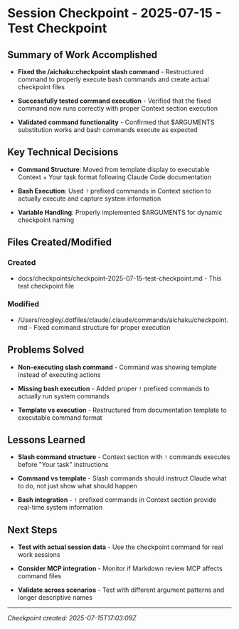 # Session Checkpoint - 2025-07-15 - Test Checkpoint

## Summary of Work Accomplished

- **Fixed the /aichaku:checkpoint slash command** - Restructured command to
  properly execute bash commands and create actual checkpoint files

- **Successfully tested command execution** - Verified that the fixed command
  now runs correctly with proper Context section execution

- **Validated command functionality** - Confirmed that $ARGUMENTS substitution
  works and bash commands execute as expected

## Key Technical Decisions

- **Command Structure**: Moved from template display to executable Context +
  Your task format following Claude Code documentation

- **Bash Execution**: Used `!` prefixed commands in Context section to actually
  execute and capture system information

- **Variable Handling**: Properly implemented $ARGUMENTS for dynamic checkpoint
  naming

## Files Created/Modified

### Created

- docs/checkpoints/checkpoint-2025-07-15-test-checkpoint.md - This test
  checkpoint file

### Modified

- /Users/rcogley/.dotfiles/claude/.claude/commands/aichaku/checkpoint.md - Fixed
  command structure for proper execution

## Problems Solved

- **Non-executing slash command** - Command was showing template instead of
  executing actions

- **Missing bash execution** - Added proper `!` prefixed commands to actually
  run system commands

- **Template vs execution** - Restructured from documentation template to
  executable command format

## Lessons Learned

- **Slash command structure** - Context section with `!` commands executes
  before "Your task" instructions

- **Command vs template** - Slash commands should instruct Claude what to do,
  not just show what should happen

- **Bash integration** - `!` prefixed commands in Context section provide
  real-time system information

## Next Steps

- **Test with actual session data** - Use the checkpoint command for real work
  sessions

- **Consider MCP integration** - Monitor if Markdown review MCP affects command
  files

- **Validate across scenarios** - Test with different argument patterns and
  longer descriptive names

---

_Checkpoint created: 2025-07-15T17:03:09Z_
